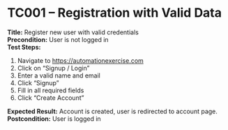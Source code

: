 # TC001 – Registration with Valid Data

**Title:** Register new user with valid credentials  
**Precondition:** User is not logged in  
**Test Steps:**
1. Navigate to https://automationexercise.com
2. Click on “Signup / Login”
3. Enter a valid name and email
4. Click “Signup”
5. Fill in all required fields
6. Click “Create Account”

**Expected Result:** Account is created, user is redirected to account page.  
**Postcondition:** User is logged in
